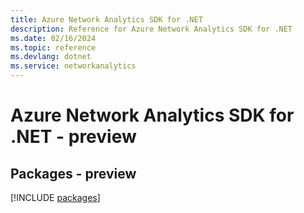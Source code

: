 ```yaml
---
title: Azure Network Analytics SDK for .NET
description: Reference for Azure Network Analytics SDK for .NET
ms.date: 02/16/2024
ms.topic: reference
ms.devlang: dotnet
ms.service: networkanalytics
---
```

# Azure Network Analytics SDK for .NET - preview
## Packages - preview
[!INCLUDE [packages](network-analytics-index.md)]
